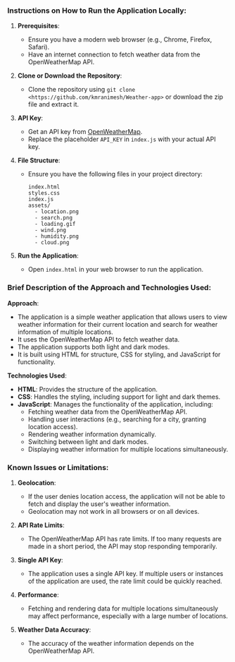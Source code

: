 ### Instructions on How to Run the Application Locally:

1. **Prerequisites**:
   - Ensure you have a modern web browser (e.g., Chrome, Firefox, Safari).
   - Have an internet connection to fetch weather data from the OpenWeatherMap API.

2. **Clone or Download the Repository**:
   - Clone the repository using `git clone <https://github.com/kmranimesh/Weather-app>` or download the zip file and extract it.

3. **API Key**:
   - Get an API key from [OpenWeatherMap](https://home.openweathermap.org/users/sign_up).
   - Replace the placeholder `API_KEY` in `index.js` with your actual API key.

4. **File Structure**:
   - Ensure you have the following files in your project directory:
     ```
     index.html
     styles.css
     index.js
     assets/
       - location.png
       - search.png
       - loading.gif
       - wind.png
       - humidity.png
       - cloud.png
     ```

5. **Run the Application**:
   - Open `index.html` in your web browser to run the application.

### Brief Description of the Approach and Technologies Used:

**Approach**:
- The application is a simple weather application that allows users to view weather information for their current location and search for weather information of multiple locations.
- It uses the OpenWeatherMap API to fetch weather data.
- The application supports both light and dark modes.
- It is built using HTML for structure, CSS for styling, and JavaScript for functionality.

**Technologies Used**:
- **HTML**: Provides the structure of the application.
- **CSS**: Handles the styling, including support for light and dark themes.
- **JavaScript**: Manages the functionality of the application, including:
  - Fetching weather data from the OpenWeatherMap API.
  - Handling user interactions (e.g., searching for a city, granting location access).
  - Rendering weather information dynamically.
  - Switching between light and dark modes.
  - Displaying weather information for multiple locations simultaneously.

### Known Issues or Limitations:

1. **Geolocation**:
   - If the user denies location access, the application will not be able to fetch and display the user's weather information.
   - Geolocation may not work in all browsers or on all devices.

2. **API Rate Limits**:
   - The OpenWeatherMap API has rate limits. If too many requests are made in a short period, the API may stop responding temporarily.

3. **Single API Key**:
   - The application uses a single API key. If multiple users or instances of the application are used, the rate limit could be quickly reached.

4. **Performance**:
   - Fetching and rendering data for multiple locations simultaneously may affect performance, especially with a large number of locations.

5. **Weather Data Accuracy**:
   - The accuracy of the weather information depends on the OpenWeatherMap API.
